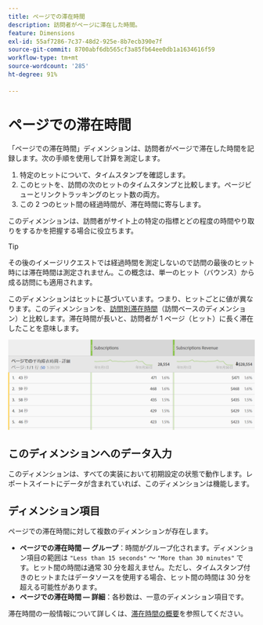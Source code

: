 ```yaml
---
title: ページでの滞在時間
description: 訪問者がページに滞在した時間。
feature: Dimensions
exl-id: 55af7286-7c37-48d2-925e-8b7ecb390e7f
source-git-commit: 8700abf6db565cf3a85fb64ee0db1a1634616f59
workflow-type: tm+mt
source-wordcount: '285'
ht-degree: 91%

---
```


# ページでの滞在時間

「ページでの滞在時間」ディメンションは、訪問者がページで滞在した時間を記録します。次の手順を使用して計算を測定します。

1. 特定のヒットについて、タイムスタンプを確認します。
2. このヒットを、訪問の次のヒットのタイムスタンプと比較します。ページビューとリンクトラッキングのヒット数の両方。
3. この 2 つのヒット間の経過時間が、滞在時間に寄与します。

このディメンションは、訪問者がサイト上の特定の指標とどの程度の時間やり取りをするかを把握する場合に役立ちます。

>[!TIP]
>
>その後のイメージリクエストでは経過時間を測定しないので訪問の最後のヒット時には滞在時間は測定されません。この概念は、単一のヒット（バウンス）から成る訪問にも適用されます。

このディメンションはヒットに基づいています。つまり、ヒットごとに値が異なります。このディメンションを、[訪問別滞在時間](time-spent-per-visit.md)（訪問ベースのディメンション）と比較します。滞在時間が長いと、訪問者が 1 ページ（ヒット）に長く滞在したことを意味します。

![ページでの滞在時間](../metrics/assets/time-spent2.png)

## このディメンションへのデータ入力

このディメンションは、すべての実装において初期設定の状態で動作します。レポートスイートにデータが含まれていれば、このディメンションは機能します。

## ディメンション項目

ページでの滞在時間に対して複数のディメンションが存在します。

* **ページでの滞在時間 — グループ**：時間がグループ化されます。ディメンション項目の範囲は `"Less than 15 seconds"` ～ `"More than 30 minutes"` です。ヒット間の時間は通常 30 分を超えません。ただし、タイムスタンプ付きのヒットまたはデータソースを使用する場合、ヒット間の時間は 30 分を超える可能性があります。
* **ページでの滞在時間 — 詳細**：各秒数は、一意のディメンション項目です。

滞在時間の一般情報について詳しくは、[滞在時間の概要](../metrics/time-spent.md)を参照してください。
